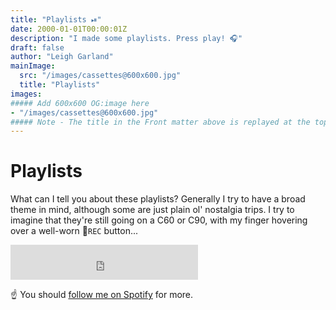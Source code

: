 ```yaml
---
title: "Playlists ⏯"
date: 2000-01-01T00:00:01Z
description: "I made some playlists. Press play! 🎧"
draft: false
author: "Leigh Garland"
mainImage:
  src: "/images/cassettes@600x600.jpg"
  title: "Playlists"
images:
##### Add 600x600 OG:image here
- "/images/cassettes@600x600.jpg"
##### Note - The title in the Front matter above is replayed at the top of the rendered article
---
```


# Playlists

What can I tell you about these playlists? Generally I try to have a broad theme in mind, although some are just plain ol' nostalgia trips. I try to imagine that they're still going on a C60 or C90, with my finger hovering over a well-worn :red_circle:`REC` button...

<iframe src="https://open.spotify.com/follow/1/?uri=spotify:user:toychicken&size=detail&theme=light" width="300" height="56" scrolling="no" frameborder="0" style="border:none; overflow:hidden;" allowtransparency="true"></iframe>

:point_up: You should <a href="https://open.spotify.com/user/toychicken?si=iSzFrqqZS5eunXFn-6pfZA" rel="me" >follow me on Spotify</a> for more.